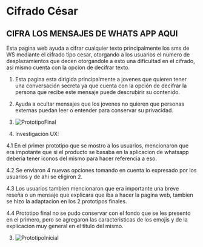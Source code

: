 # Cifrado César

## CIFRA LOS MENSAJES DE WHATS APP AQUI

Esta pagina web ayuda a cifrar cualquier texto principalmente los sms de WS mediante el cifrado tipo cesar, otorgando a los usuarios  el numero de desplazamientos que decen otorgandole a esto una dificultad en el cifrado, asi mismo cuenta con la opcion de  decifrar texto.

1. Esta pagina esta dirigida principalmente a jovenes 
que quieren tener una conversación secreta ya que cuenta con la opción de decifrar la persona que recibe este mensaje puede descrubirir su contenido.


2. Ayuda a ocultar mensajes que los jovenes no quieren que   personas externas puedan leer o entender para conservar su privacidad.

3. ![PrototipoFinal](https://raw.githubusercontent.com/KARENLABO/GDL004-cipher/master/src/styles/PROTOTIPO%20FINAL.jpeg)

4. Investigación UX:


4.1 En el primer prototipo que se mostro a los usuarios, mencionaron que era impotante que si el producto se basaba en la aplicacion de whatsapp deberia tener iconos del mismo para hacer referencia a eso.

4.2 Se enviaron 4 nuevas opciones tomando en cuenta lo expresado por los usuarios y de ahi se eligiron 2.

4.3 Los usuarios tambien mencionaron que era importante una breve reseña o un mensaje que explicara que iba a hacer la pagina web, tambien se hizo la adaptacion en los 2 prototipos finales.

4.4 Prototipo final no se pudo conservar con el fondo que se les presento en el primero, pero se agregaron las caracteristicas de los emojis y de la explicacion muy general en el titulo del mismo.

3. ![PrototipoInicial](https://raw.githubusercontent.com/KARENLABO/GDL004-cipher/master/src/styles/PRIMER%20PROTOTIPO.JPG)
